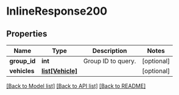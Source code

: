 # InlineResponse200

## Properties
Name | Type | Description | Notes
------------ | ------------- | ------------- | -------------
**group_id** | **int** | Group ID to query. | [optional] 
**vehicles** | [**list[Vehicle]**](Vehicle.md) |  | [optional] 

[[Back to Model list]](../README.md#documentation-for-models) [[Back to API list]](../README.md#documentation-for-api-endpoints) [[Back to README]](../README.md)


